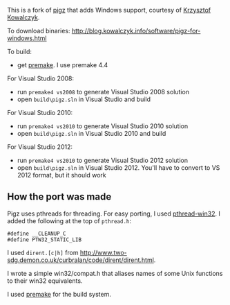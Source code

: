 This is a fork of [pigz](http://zlib.net/pigz/) that adds Windows
support, courtesy of [Krzysztof Kowalczyk](http://blog.kowalczyk.info).

To download binaries: http://blog.kowalczyk.info/software/pigz-for-windows.html

To build:
 - get [premake](http://industriousone.com/premake). I use premake 4.4

For Visual Studio 2008:
 - run `premake4 vs2008` to generate Visual Studio 2008 solution
 - open `build\pigz.sln` in Visual Studio and build

For Visual Studio 2010:
 - run `premake4 vs2010` to generate Visual Studio 2010 solution
 - open `build\pigz.sln` in Visual Studio 2010 and build

For Visual Studio 2012:
 - run `premake4 vs2010` to generate Visual Studio 2012 solution
 - open `build\pigz.sln` in Visual Studio 2012. You'll have to convert to
   VS 2012 format, but it should work

## How the port was made

Pigz uses pthreads for threading. For easy porting, I used [pthread-win32](
https://github.com/GerHobbelt/pthread-win32). I added the following at the
top of `pthread.h`:

```
#define __CLEANUP_C
#define PTW32_STATIC_LIB
```

I used `dirent.[c|h]` from http://www.two-sdg.demon.co.uk/curbralan/code/dirent/dirent.html.

I wrote a simple win32/compat.h that aliases names of some Unix functions to their win32
equivalents.

I used [premake](http://industriousone.com/premake) for the build system.
